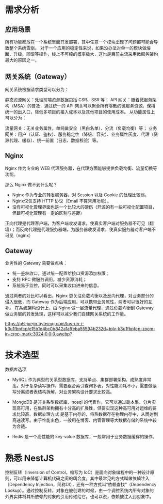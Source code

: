 # 需求分析

## 应用场景

所有功能都放在一个系统里面开发部署，其中任意一个模块出现了问题都可能会导致整个系统雪崩。
对于一个应用的稳定性来说，如果没办法对单一的模块做熔断、升级、回滚等操作，线上不可控的概率极大，这也是目前主流采用微服务架构最大的原因之一。

## 网关系统（Gateway）

网关系统根据请求类型可以分为：

静态资源网关：处理前端资源数据包括 CSR、SSR 等；
API 网关：随着微服务架构（MSA）的普及，通过统一的 API 网关可以聚合所有零散的微服务资源，保持统一的出入口，降低多项目的接入成本以及其他项目的使用成本。
从功能属性上可以分为：

流量网关：无关业务属性，单纯做安全（黑白名单）、分流（负载均衡）等；
业务网关：用户（认证、鉴权）、服务稳定性（降级、容灾）、业务属性灰度、代理（资源代理、缓存）、统一前置（日志、数据校验）等。

## Nginx

Nginx 作为专业的 WEB 代理服务器，在代理方面能够提供负载均衡、流量切换等功能。

那么 Nginx 做不到什么呢？
- Nginx 作为专业的转发服务器，对 Session 以及 Cookie 的处理比较弱。
- Nginx仅仅支持 HTTP 协议（Email 不算常用功能）。
- 没有可视化管理界面也是一个比较大的硬伤（开源的有一些可视化配置项目，但跟可视化管理有一定的区别与差距）

正向代理是代理客户端，为客户端收发请求，使真实客户端对服务器不可见（翻墙）；而反向代理是代理服务器端，为服务器收发请求，使真实服务器对客户端不可见（nginx）

## Gateway

业务性的 Gateway 需要做点啥：

- 统一鉴权收口，通过统一配置给接口资源添加权限；
- 支持 RPC 微服务调用，减少资源消耗；
- 系统易于监控，同时可以采集收口进来的信息。

通过两者的对比可以看出，Nginx 更关注负载均衡以及反向代理，对业务部分的侵入很低，而 Gateway 作为后端应用，可以携带业务属性，两者可以很好的互补。
在系统架构设计上，由 Nginx 做一层流量代理，通过负载均衡到 Gateway 做业务层的转发处理，这样可以减少我们自建网关系统的工作量。

https://p6-juejin.byteimg.com/tos-cn-i-k3u1fbpfcp/e15b1e4bc0b842a1affeba55594b232d~tplv-k3u1fbpfcp-zoom-in-crop-mark:3024:0:0:0.awebp?


# 技术选型

数据库选项

- MySQL 作为典型的关系型数据库，支持单点、集群部署架构，成熟度非常高。对于复杂读写操作，需要组合索引查询多表，对性能消耗不小，需要做读写分离或者表结构拆解，对业务架构设计要求比较高。

- MongoDB 是非关系型数据库、nosql 的代表作。它可以通过副本集、分片实现高可用，在集群架构拥有十分高的扩展性，但要实现这种高可用对运维的要求比较高。数据处理方式 是基于内存的，将热数据存在物理内存中，从而达到高速读写。由于性能出色，一般用在博客、内管管理等大数据存储的系统中较为合适。

- Redis 是一个高性能的 key-value 数据库，一般常用于业务数据缓存的操作。


# 熟悉 NestJS

控制反转（Inversion of Control，缩写为 IoC）是面向对象编程中的一种设计原则，可以用来降低计算机代码之间的耦合度。其中最常见的方式叫做依赖注入（Dependency Injection，简称DI），还有一种方式叫“依赖查找”（Dependency Lookup）。通过控制反转，对象在被创建的时候，由一个调控系统内所有对象的外界实体将其所依赖的对象的引用传递给它。也可以说，依赖被注入到对象中。